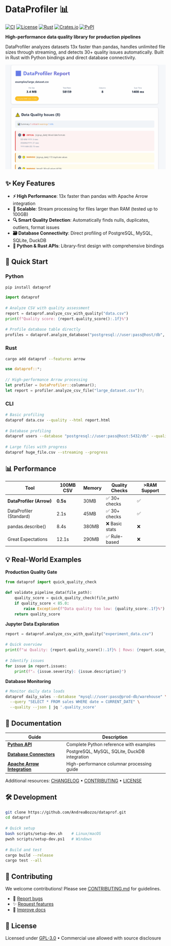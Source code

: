 # DataProfiler 📊

[![CI](https://github.com/AndreaBozzo/dataprof/workflows/CI/badge.svg)](https://github.com/AndreaBozzo/dataprof/actions)
[![License](https://img.shields.io/github/license/AndreaBozzo/dataprof)](LICENSE)
[![Rust](https://img.shields.io/badge/rust-1.70%2B-orange.svg)](https://www.rust-lang.org)
[![Crates.io](https://img.shields.io/crates/v/dataprof.svg)](https://crates.io/crates/dataprof)
[![PyPI](https://img.shields.io/pypi/v/dataprof.svg)](https://pypi.org/project/dataprof/)

**High-performance data quality library for production pipelines**

DataProfiler analyzes datasets 13x faster than pandas, handles unlimited file sizes through streaming, and detects 30+ quality issues automatically. Built in Rust with Python bindings and direct database connectivity.

![DataProfiler HTML Report](assets/animations/HTML.gif)

## ✨ Key Features

- **⚡ High Performance**: 13x faster than pandas with Apache Arrow integration
- **🌊 Scalable**: Stream processing for files larger than RAM (tested up to 100GB)
- **🔍 Smart Quality Detection**: Automatically finds nulls, duplicates, outliers, format issues
- **🗃️ Database Connectivity**: Direct profiling of PostgreSQL, MySQL, SQLite, DuckDB
- **🐍 Python & Rust APIs**: Library-first design with comprehensive bindings

## 🚀 Quick Start

### Python
```bash
pip install dataprof
```

```python
import dataprof

# Analyze CSV with quality assessment
report = dataprof.analyze_csv_with_quality("data.csv")
print(f"Quality score: {report.quality_score():.1f}%")

# Profile database table directly
profiles = dataprof.analyze_database("postgresql://user:pass@host/db", "users")
```

### Rust
```bash
cargo add dataprof --features arrow
```

```rust
use dataprof::*;

// High-performance Arrow processing
let profiler = DataProfiler::columnar();
let report = profiler.analyze_csv_file("large_dataset.csv")?;
```

### CLI
```bash
# Basic profiling
dataprof data.csv --quality --html report.html

# Database profiling
dataprof users --database "postgresql://user:pass@host:5432/db" --quality

# Large files with progress
dataprof huge_file.csv --streaming --progress
```

## 📊 Performance

| Tool | 100MB CSV | Memory | Quality Checks | >RAM Support |
|------|-----------|--------|----------------|--------------|
| **DataProfiler (Arrow)** | **0.5s** | 30MB | ✅ 30+ checks | ✅ |
| DataProfiler (Standard) | 2.1s | 45MB | ✅ 30+ checks | ✅ |
| pandas.describe() | 8.4s | 380MB | ❌ Basic stats | ❌ |
| Great Expectations | 12.1s | 290MB | ✅ Rule-based | ❌ |

## 💡 Real-World Examples

**Production Quality Gate**
```python
from dataprof import quick_quality_check

def validate_pipeline_data(file_path):
    quality_score = quick_quality_check(file_path)
    if quality_score < 85.0:
        raise Exception(f"Data quality too low: {quality_score:.1f}%")
    return quality_score
```

**Jupyter Data Exploration**
```python
report = dataprof.analyze_csv_with_quality("experiment_data.csv")

# Quick overview
print(f"📊 Quality: {report.quality_score():.1f}% | Rows: {report.scan_info.rows_scanned:,}")

# Identify issues
for issue in report.issues:
    print(f"⚠️ {issue.severity}: {issue.description}")
```

**Database Monitoring**
```bash
# Monitor daily data loads
dataprof daily_sales --database "mysql://user:pass@prod-db/warehouse" \
  --query "SELECT * FROM sales WHERE date = CURRENT_DATE" \
  --quality --json | jq '.quality_score'
```

## 📖 Documentation

| Guide | Description |
|-------|-------------|
| **[Python API](https://github.com/AndreaBozzo/dataprof/wiki/Python-Bindings)** | Complete Python reference with examples |
| **[Database Connectors](https://github.com/AndreaBozzo/dataprof/wiki/Database-Connectors)** | PostgreSQL, MySQL, SQLite, DuckDB integration |
| **[Apache Arrow Integration](https://github.com/AndreaBozzo/dataprof/wiki/Apache-Arrow-Integration)** | High-performance columnar processing guide |

Additional resources: [CHANGELOG](CHANGELOG.md) • [CONTRIBUTING](CONTRIBUTING.md) • [LICENSE](LICENSE)

## 🛠️ Development

```bash
git clone https://github.com/AndreaBozzo/dataprof.git
cd dataprof

# Quick setup
bash scripts/setup-dev.sh    # Linux/macOS
pwsh scripts/setup-dev.ps1   # Windows

# Build and test
cargo build --release
cargo test --all
```

## 🤝 Contributing

We welcome contributions! Please see [CONTRIBUTING.md](CONTRIBUTING.md) for guidelines.

- 🐛 [Report bugs](https://github.com/AndreaBozzo/dataprof/issues)
- ✨ [Request features](https://github.com/AndreaBozzo/dataprof/issues)
- 📖 [Improve docs](https://github.com/AndreaBozzo/dataprof/wiki)

## 📄 License

Licensed under [GPL-3.0](LICENSE) • Commercial use allowed with source disclosure
